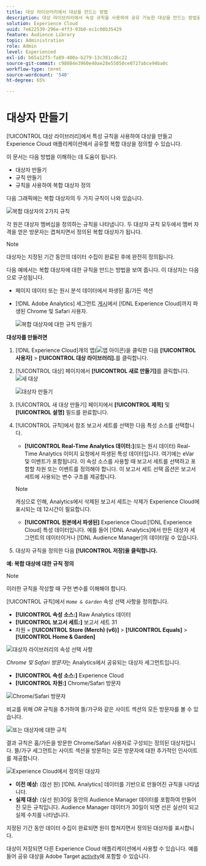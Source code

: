 ```yaml
---
title: 대상 라이브러리에서 대상을 만드는 방법
description: 대상 라이브러리에서 속성 규칙을 사용하여 공유 가능한 대상을 만드는 방법을 알아봅니다. 규칙을 구성하고 복합 대상을 정의하는 방법을 알아봅니다.
solution: Experience Cloud
uuid: 7e622539-296e-4ff3-93b0-ec1c08b35429
feature: Audience Library
topic: Administration
role: Admin
level: Experienced
exl-id: b65a12f5-fa89-400a-b279-13c381cd6c22
source-git-commit: c98084e3960e40ae28e55050ce0727abce94ba0c
workflow-type: tm+mt
source-wordcount: '540'
ht-degree: 65%

---
```


# 대상자 만들기

[!UICONTROL 대상 라이브러리]에서 특성 규칙을 사용하여 대상을 만들고 Experience Cloud 애플리케이션에서 공유할 복합 대상을 정의할 수 있습니다.

이 문서는 다음 방법을 이해하는 데 도움이 됩니다.

* 대상자 만들기
* 규칙 만들기
* 규칙을 사용하여 복합 대상자 정의

다음 그래픽에는 복합 대상자의 두 가지 규칙이 나와 있습니다.

![복합 대상자의 2가지 규칙](assets/audience_sharing.png)

각 원은 대상자 멤버십을 정의하는 규칙을 나타냅니다. 두 대상자 규칙 모두에서 멤버 자격을 얻은 방문자는 겹쳐지면서 정의된 복합 대상자가 됩니다.

>[!NOTE]
>
>대상자는 지정된 기간 동안의 데이터 수집이 완료된 후에 완전히 정의됩니다.

다음 예에서는 복합 대상자에 대한 규칙을 만드는 방법을 보여 줍니다. 이 대상자는 다음으로 구성됩니다.

* 페이지 데이터 또는 원시 분석 데이터에서 파생된 홈/가든 섹션
* [!DNL Adobe Analytics] 세그먼트 [게시](overview.md)에서 [!DNL Experience Cloud]까지 파생된 Chrome 및 Safari 사용자.

  ![복합 대상자에 대한 규칙 만들기](assets/audience_create.png)

**대상자를 만들려면**

1. [!DNL Experience Cloud]개의 앱(![앱 아이콘](assets/apps-icon.png))을 클릭한 다음 **[!UICONTROL 사용자]** > **[!UICONTROL 대상 라이브러리].**&#x200B;를 클릭합니다.

1. [!UICONTROL 대상] 페이지에서 **[!UICONTROL 새로 만들기]**&#x200B;를 클릭합니다. ![새 대상](assets/add_icon_small.png)

   ![대상자 만들기](assets/audience_create_new.png)

1. [!UICONTROL 새 대상 만들기] 페이지에서 **[!UICONTROL 제목]** 및 **[!UICONTROL 설명]** 필드를 완료합니다.
1. [!UICONTROL 규칙]에서 참조 보고서 세트를 선택한 다음 특성 소스를 선택합니다.

   * **[!UICONTROL Real-Time Analytics 데이터:]**(또는 원시 데이터) Real-Time Analytics 이미지 요청에서 파생된 특성 데이터입니다. 여기에는 eVar 및 이벤트가 포함됩니다. 이 속성 소스를 사용할 때 보고서 세트를 선택하고 포함할 차원 또는 이벤트를 정의해야 합니다. 이 보고서 세트 선택 옵션은 보고서 세트에 사용되는 변수 구조를 제공합니다.

   >[!NOTE]
   >
   >캐싱으로 인해, Analytics에서 삭제된 보고서 세트는 삭제가 Experience Cloud에 표시되는 데 12시간이 필요합니다.

   * **[!UICONTROL 원본에서 파생된]** Experience Cloud:[!DNL Experience Cloud] 특성 데이터입니다. 예를 들어 [!DNL Analytics]에서 만든 대상자 세그먼트의 데이터이거나 [!DNL Audience Manager]의 데이터일 수 있습니다.

1. 대상자 규칙을 정의한 다음 **[!UICONTROL 저장]을 클릭합니다.**

**예: 복합 대상에 대한 규칙 정의**

>[!NOTE]
>
>이러한 규칙을 작성할 때 구현 변수를 이해해야 합니다.

[!UICONTROL 규칙]에서 *`Home & Garden`* 속성 선택 사항을 정의합니다.

* **[!UICONTROL 속성 소스:]** Raw Analytics 데이터
* **[!UICONTROL 보고서 세트:]** 보고서 세트 31
* 차원 = **[!UICONTROL Store (Merch) (v6)]** > **[!UICONTROL Equals]** > **[!UICONTROL Home &amp; Garden]**

![대상자 라이브러리의 속성 선택 사항](assets/home_garden.png)

*Chrome 및 Safari 방문자*&#x200B;는 Analytics에서 공유되는 대상자 세그먼트입니다.

* **[!UICONTROL 속성 소스:]** Experience Cloud
* **[!UICONTROL 차원:]** Chrome/Safari 방문자

![Chrome/Safari 방문자](assets/chrome_safari.png)

비교를 위해 *OR* 규칙을 추가하여 뜰/가구와 같은 사이트 섹션의 모든 방문자를 볼 수 있습니다.

![또는 대상자에 대한 규칙](assets/audiences_rule_patio.png)

결과 규칙은 홈/가든을 방문한 Chrome/Safari 사용자로 구성되는 정의된 대상자입니다. 뜰/가구 세그먼트는 사이트 섹션을 방문하는 모든 방문자에 대한 추가적인 인사이트를 제공합니다.

![Experience Cloud에서 정의된 대상자](assets/defined_audience.png)

* **이전 예상:** (점선 원) [!DNL Analytics] 데이터를 기반으로 만들어진 규칙을 나타냅니다.
* **실제 대상:** (실선 원)30일 동안의 Audience Manager 데이터를 포함하여 만들어진 모든 규칙입니다. Audience Manager 데이터가 30일이 되면 선은 실선이 되고 실제 수치를 나타냅니다.

지정된 기간 동안 데이터 수집이 완료되면 원이 합쳐지면서 정의된 대상자를 표시합니다.

대상이 저장되면 다른 Experience Cloud 애플리케이션에서 사용할 수 있습니다. 예를 들어 공유 대상을 Adobe Target [activity](https://experienceleague.adobe.com/ko/docs/target/using/activities/activities)에 포함할 수 있습니다.

